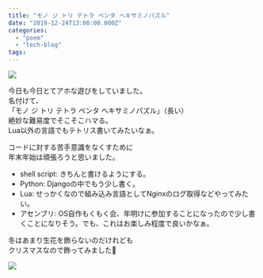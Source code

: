 ```yaml
---
title: "モノ ジ トリ テトラ ペンタ ヘキサミノパズル"
date: "2019-12-24T13:00:00.000Z"
categories: 
  - "poem"
  - "tech-blog"
tags: 
---
```


![](images/71417297-f0d36080-26a7-11ea-8c76-c49004f1f319.gif)

今日も今日とてアホな遊びをしていました。  
名付けて、  
「モノ ジ トリ テトラ ペンタ ヘキサミノパズル」（長い）  
絶妙な難易度でそこそこハマる。  
Lua以外の言語でもテトリス書いてみたいなぁ。

コードに対する苦手意識をなくすために  
年末年始は頑張ろうと思いました。

- shell script: きちんと書けるようにする。
- Python: Djangoの中でもう少し書く。
- Lua: せっかくなので組み込み言語としてNginxのログ取得などやってみたい。
- アセンブリ: OS自作もくもく会、年明けに参加することになったので少し書くことになりそう。でも、これはお楽しみ程度で良いかなぁ。

冬はあまり生花を飾らないのだけれども  
クリスマスなので飾ってみました🎄

![](images/2019-12-24-07-41-50-0413928136550859390953.jpg)
